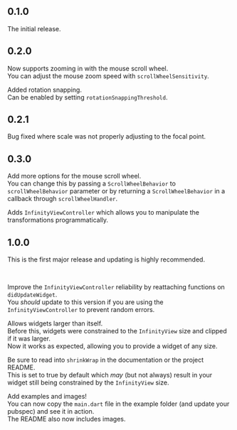## 0.1.0

The initial release.

## 0.2.0

Now supports zooming in with the mouse scroll wheel.  
You can adjust the mouse zoom speed with `scrollWheelSensitivity`.

Added rotation snapping.  
Can be enabled by setting `rotationSnappingThreshold`.

## 0.2.1

Bug fixed where scale was not properly adjusting to the focal point.

## 0.3.0

Add more options for the mouse scroll wheel.  
You can change this by passing a `ScrollWheelBehavior` to `scrollWheelBehavior` parameter or by returning a `ScrollWheelBehavior` in a callback through `scrollWheelHandler`.

Adds `InfinityViewController` which allows you to manipulate the transformations programmatically.

## 1.0.0

This is the first major release and updating is highly recommended.

&nbsp;

Improve the `InfinityViewController` reliability by reattaching functions on `didUpdateWidget`.  
You _should_ update to this version if you are using the `InfinityViewController` to prevent random errors.

Allows widgets larger than itself.  
Before this, widgets were constrained to the `InfinityView` size and clipped if it was larger.  
Now it works as expected, allowing you to provide a widget of any size.

Be sure to read into `shrinkWrap` in the documentation or the project README.  
This is set to true by default which _may_ (but not always) result in your widget still being constrained by the `InfinityView` size.

Add examples and images!  
You can now copy the `main.dart` file in the example folder (and update your pubspec) and see it in action.  
The README also now includes images.